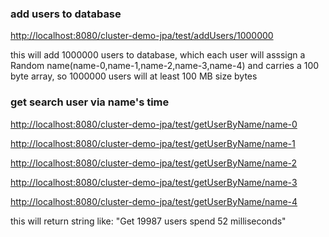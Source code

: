 ### add users to database

  [http://localhost:8080/cluster-demo-jpa/test/addUsers/1000000](http://localhost:8080/cluster-demo-jpa/test/addUsers/1000000)

this will add 1000000 users to database, which each user will asssign a Random name(name-0,name-1,name-2,name-3,name-4) and carries a 100 byte array, so 1000000 users will at least 100 MB size bytes

### get search user via name's time

[http://localhost:8080/cluster-demo-jpa/test/getUserByName/name-0](http://localhost:8080/cluster-demo-jpa/test/getUserByName/name-0)
  

[http://localhost:8080/cluster-demo-jpa/test/getUserByName/name-1](http://localhost:8080/cluster-demo-jpa/test/getUserByName/name-1)
  
  
[http://localhost:8080/cluster-demo-jpa/test/getUserByName/name-2](http://localhost:8080/cluster-demo-jpa/test/getUserByName/name-2)
  
  
[http://localhost:8080/cluster-demo-jpa/test/getUserByName/name-3](http://localhost:8080/cluster-demo-jpa/test/getUserByName/name-3)
  
  
[http://localhost:8080/cluster-demo-jpa/test/getUserByName/name-4](http://localhost:8080/cluster-demo-jpa/test/getUserByName/name-4)

this will return string like: "Get 19987 users spend 52 milliseconds"
